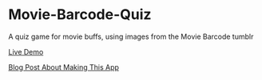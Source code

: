 # Movie-Barcode-Quiz
A quiz game for movie buffs, using images from the Movie Barcode tumblr

[Live Demo](http://play.killglare.com/movie-barcode-quiz/#/)

[Blog Post About Making This App](https://medium.com/@herro_hotcakes/thoughts-on-making-movie-barcode-quiz-angular-js-parse-web-scraper-chrome-be4129d64bf9)

